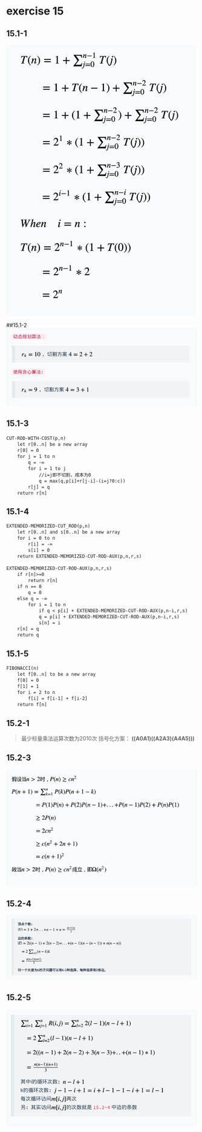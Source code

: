 # exercise 15
## 15.1-1
 ![image](https://github.com/YaoC/Algorithms/raw/master/Pictures/15.1-1.png)

##15.1-2
 ![image](https://github.com/YaoC/Algorithms/raw/master/Pictures/15.1-2.png)

## 15.1-3
```
CUT-ROD-WITH-COST(p,n)
	let r[0..n] be a new array
	r[0] = 0
	for j = 1 to n
		q = -∞
		for i = 1 to j
			//i=j即不切割，成本为0
			q = max(q,p[i]+r[j-i]-(i=j?0:c)) 
		r[j] = q
	return r[n]
```
## 15.1-4
```
EXTENDED-MEMORIZED-CUT_ROD(p,n)
	let r[0..n] and s[0..n] be a new array
	for i = 0 to n
		r[i] = -∞
		s[i] = 0
	return EXTENDED-MEMORIZED-CUT-ROD-AUX(p,n,r,s)

EXTENDED-MEMORIZED-CUT-ROD-AUX(p,n,r,s)
	if r[n]>=0
		return r[n]
	if n == 0
		q = 0
	else q = -∞
		for i = 1 to n
			if q < p[i] + EXTENDED-MEMORIZED-CUT-ROD-AUX(p,n-i,r,s)
			q = p[i] + EXTENDED-MEMORIZED-CUT-ROD-AUX(p,n-i,r,s)
			s[n] = i
	r[n] = q
	return q				
```
## 15.1-5
```
FIBONACCI(n)
	let f[0..n] to be a new array
	f[0] = 0
	f[1] = 1
	for i = 2 to n
		f[i] = f[i-1] + f[i-2]
	return f[n]
```

## 15.2-1
> 最少标量乘法运算次数为2010次
> 括号化方案：
> **((A0A1)((A2A3)(A4A5)))**

## 15.2-3
 ![image](https://github.com/YaoC/Algorithms/raw/master/Pictures/15.2-3.png)

## 15.2-4
 ![image](https://github.com/YaoC/Algorithms/raw/master/Pictures/15.2-4.png)

## 15.2-5
 ![image](https://github.com/YaoC/Algorithms/raw/master/Pictures/15.2-5.png) 